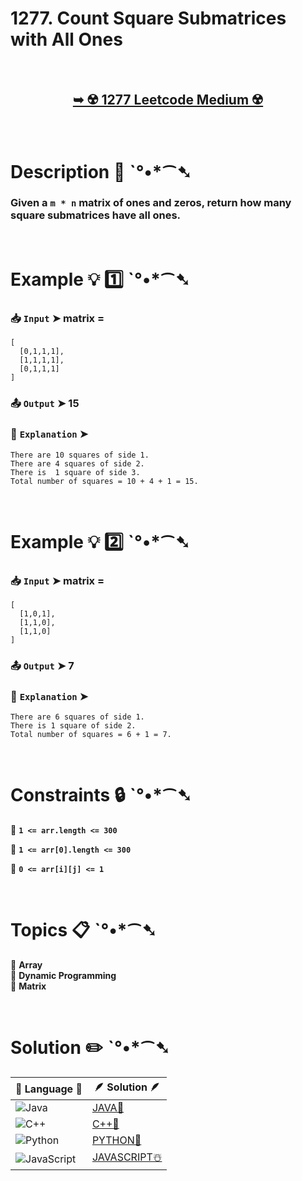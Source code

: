 # 1277. Count Square Submatrices with All Ones

</br>

<h2 align="center"> 

<a href="https://leetcode.com/problems/count-square-submatrices-with-all-ones/description/?envType=daily-question&envId=2024-10-26"><strong>➥ ☢️ 1277 Leetcode Medium ☢️ </strong></a>
</h2>

</br>

# Description 📜 ˋ°•*⁀➷

### Given a `m * n` matrix of ones and zeros, return how many square submatrices have all ones.

</br>

# Example 💡 1️⃣ ˋ°•*⁀➷

  ### 📥 `Input`  ➤ matrix =

    [
      [0,1,1,1],
      [1,1,1,1],
      [0,1,1,1]
    ]

  ### 📤 `Output`  ➤ 15

  ### 🔦 `Explanation`  ➤ 
    There are 10 squares of side 1.
    There are 4 squares of side 2.
    There is  1 square of side 3.
    Total number of squares = 10 + 4 + 1 = 15.

</br>

# Example 💡 2️⃣ ˋ°•*⁀➷

  ### 📥 `Input` ➤  matrix = 
    [
      [1,0,1],
      [1,1,0],
      [1,1,0]
    ]

  ### 📤 `Output`  ➤ 7

  ### 🔦 `Explanation` ➤ 
    There are 6 squares of side 1.  
    There is 1 square of side 2. 
    Total number of squares = 6 + 1 = 7.

</br>

# Constraints 🔒 ˋ°•*⁀➷

🔹 **`1 <= arr.length <= 300`** </br>

🔹 **`1 <= arr[0].length <= 300`** </br>

🔹 **`0 <= arr[i][j] <= 1`** </br>

</br>

# Topics 📋 ˋ°•*⁀➷

🔸 **Array**  </br>
🔸 **Dynamic Programming**  </br>
🔸 **Matrix**  </br>

</br>

# Solution ✏️ ˋ°•*⁀➷

| 📒 Language 📒  | 🪶 Solution 🪶 |
| ------------- | ------------- |
|  ![Java](https://img.shields.io/badge/java-%23ED8B00.svg?style=for-the-badge&logo=openjdk&logoColor=white)  | [JAVA🍁](https://github.com/Prakhar-002/LEETCODE/blob/main/%F0%9F%93%9C%20Daily%20Challange%20%F0%9F%92%A1/10%20October%20%F0%9F%AA%94%202024/27%20-%2010%20-%202024%20---%201277.%20Count%20Square%20Submatrices%20with%20All%20Ones%20%E2%98%83%EF%B8%8F%20%F0%9F%8D%81%20%F0%9F%8D%B0%20%F0%9F%8E%B2/%F0%9F%8D%81JAVA%20-%201277.%20Count%20Square%20Submatrices%20with%20All%20Ones.java) |
|  ![C++](https://img.shields.io/badge/c++-%2300599C.svg?style=for-the-badge&logo=c%2B%2B&logoColor=white)  | [C++🎲](https://github.com/Prakhar-002/LEETCODE/blob/main/%F0%9F%93%9C%20Daily%20Challange%20%F0%9F%92%A1/10%20October%20%F0%9F%AA%94%202024/27%20-%2010%20-%202024%20---%201277.%20Count%20Square%20Submatrices%20with%20All%20Ones%20%E2%98%83%EF%B8%8F%20%F0%9F%8D%81%20%F0%9F%8D%B0%20%F0%9F%8E%B2/%F0%9F%8E%B2CPP%20-%201277.%20Count%20Square%20Submatrices%20with%20All%20Ones.cpp)  |
|  ![Python](https://img.shields.io/badge/python-3670A0?style=for-the-badge&logo=python&logoColor=ffdd54)    | [PYTHON🍰](https://github.com/Prakhar-002/LEETCODE/blob/main/%F0%9F%93%9C%20Daily%20Challange%20%F0%9F%92%A1/10%20October%20%F0%9F%AA%94%202024/27%20-%2010%20-%202024%20---%201277.%20Count%20Square%20Submatrices%20with%20All%20Ones%20%E2%98%83%EF%B8%8F%20%F0%9F%8D%81%20%F0%9F%8D%B0%20%F0%9F%8E%B2/%F0%9F%8D%B0PYTHON%20-%201277.%20Count%20Square%20Submatrices%20with%20All%20Ones.py) |
| ![JavaScript](https://img.shields.io/badge/javascript-%23323330.svg?style=for-the-badge&logo=javascript&logoColor=%23F7DF1E)   | [JAVASCRIPT☃️](https://github.com/Prakhar-002/LEETCODE/blob/main/%F0%9F%93%9C%20Daily%20Challange%20%F0%9F%92%A1/10%20October%20%F0%9F%AA%94%202024/27%20-%2010%20-%202024%20---%201277.%20Count%20Square%20Submatrices%20with%20All%20Ones%20%E2%98%83%EF%B8%8F%20%F0%9F%8D%81%20%F0%9F%8D%B0%20%F0%9F%8E%B2/%E2%98%83%EF%B8%8FJAVASCRIPT%20-%201277.%20Count%20Square%20Submatrices%20with%20All%20Ones.js) |
